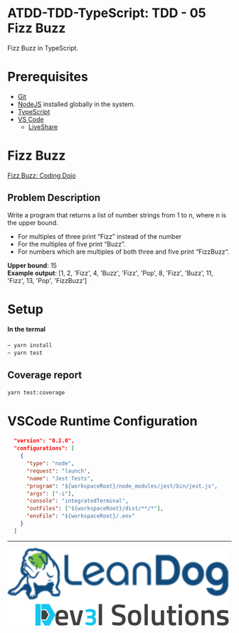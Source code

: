# ATDD-TDD-TypeScript: TDD - 05 Fizz Buzz

Fizz Buzz in TypeScript.

# Prerequisites

- [Git](https://github.com/)
- [NodeJS](https://nodejs.org/en/download/) installed globally in the system.
- [TypeScript](https://www.typescriptlang.org/)
- [VS Code](https://code.visualstudio.com/)
  - [LiveShare](https://code.visualstudio.com/learn/collaboration/live-share)

# Fizz Buzz

[Fizz Buzz: Coding Dojo](http://codingdojo.org/kata/FizzBuzz)

## Problem Description

Write a program that returns a list of number strings from 1 to n, where n is the upper bound.

- For multiples of three print “Fizz” instead of the number
- For the multiples of five print “Buzz”.
- For numbers which are multiples of both three and five print “FizzBuzz“.

**Upper bound**: 15 <br/>
**Example output**: [1, 2, 'Fizz', 4, 'Buzz', 'Fizz', 'Pop', 8, 'Fizz', 'Buzz', 11, 'Fizz', 13, 'Pop', 'FizzBuzz']

# Setup

#### In the termal

```bash
~ yarn install
~ yarn test
```

## Coverage report

```bash
yarn test:coverage
```

# VSCode Runtime Configuration

```json
  "version": "0.2.0",
  "configurations": [
    {
      "type": "node",
      "request": "launch",
      "name": "Jest Tests",
      "program": "${workspaceRoot}/node_modules/jest/bin/jest.js",
      "args": ["-i"],
      "console": "integratedTerminal",
      "outFiles": ["${workspaceRoot}/dist/**/*"],
      "envFile": "${workspaceRoot}/.env"
    }
  ]
```

---

![](/assets/dev3l-solutions-logo-lean-dog.png)
